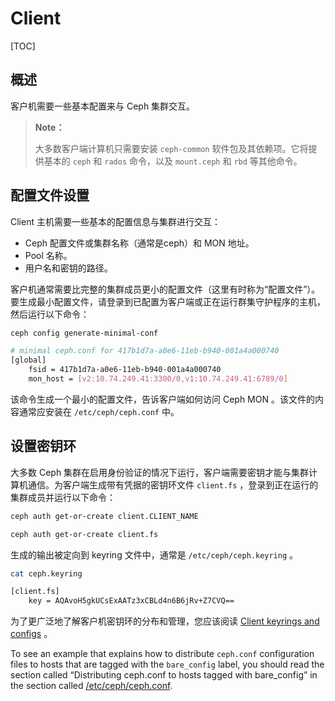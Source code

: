 # Client

[TOC]

## 概述

客户机需要一些基本配置来与 Ceph 集群交互。

> **Note：**
>
> 大多数客户端计算机只需要安装 `ceph-common`  软件包及其依赖项。它将提供基本的 `ceph` 和 `rados` 命令，以及 `mount.ceph` 和 `rbd` 等其他命令。

## 配置文件设置

Client 主机需要一些基本的配置信息与集群进行交互：

*  Ceph 配置文件或集群名称（通常是ceph）和 MON 地址。
*  Pool 名称。
*  用户名和密钥的路径。

客户机通常需要比完整的集群成员更小的配置文件（这里有时称为“配置文件”）。要生成最小配置文件，请登录到已配置为客户端或正在运行群集守护程序的主机，然后运行以下命令：

```bash
ceph config generate-minimal-conf

# minimal ceph.conf for 417b1d7a-a0e6-11eb-b940-001a4a000740
[global]
	fsid = 417b1d7a-a0e6-11eb-b940-001a4a000740
	mon_host = [v2:10.74.249.41:3300/0,v1:10.74.249.41:6789/0]
```

该命令生成一个最小的配置文件，告诉客户端如何访问 Ceph MON 。该文件的内容通常应安装在 `/etc/ceph/ceph.conf` 中。


## 设置密钥环

大多数 Ceph 集群在启用身份验证的情况下运行，客户端需要密钥才能与集群计算机通信。为客户端生成带有凭据的密钥环文件 `client.fs` ，登录到正在运行的集群成员并运行以下命令：

```bash
ceph auth get-or-create client.CLIENT_NAME

ceph auth get-or-create client.fs
```

生成的输出被定向到 keyring 文件中，通常是 `/etc/ceph/ceph.keyring` 。

```bash
cat ceph.keyring

[client.fs]
	key = AQAvoH5gkUCsExAATz3xCBLd4n6B6jRv+Z7CVQ==
```

为了更广泛地了解客户机密钥环的分布和管理，您应该阅读 [Client keyrings and configs](https://docs.ceph.com/en/latest/cephadm/operations/#client-keyrings-and-configs) 。

To see an example that explains how to distribute `ceph.conf` configuration files to hosts that are tagged with the `bare_config` label, you should read the section called “Distributing ceph.conf to hosts tagged with bare_config” in the section called [/etc/ceph/ceph.conf](https://docs.ceph.com/en/latest/cephadm/operations/#etc-ceph-conf-distribution).